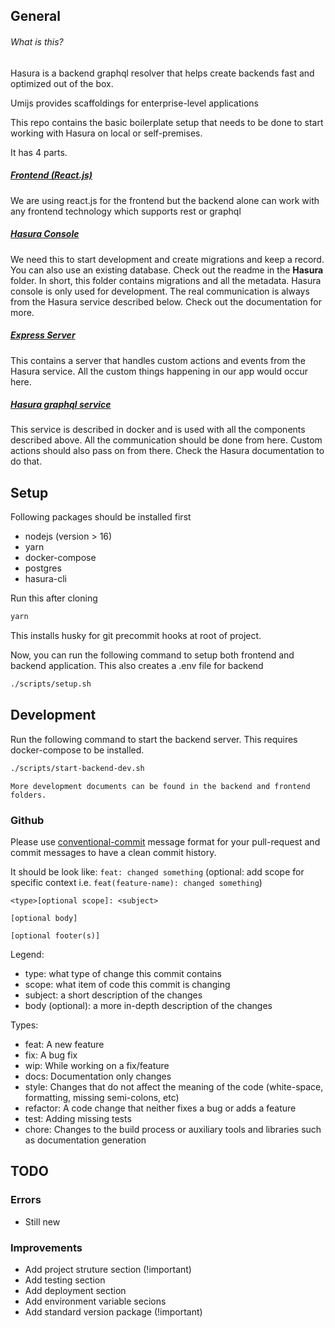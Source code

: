 ## General
###### What is this?
Hasura is a backend graphql resolver that helps create backends fast and optimized out of the box.

Umijs provides scaffoldings for enterprise-level applications

This repo contains the basic boilerplate setup that needs to be done to start working with Hasura on local or self-premises.

It has 4 parts.

##### [Frontend (React.js)](frontend/README.md)
We are using react.js for the frontend but the backend alone can work with any frontend technology which supports rest or graphql

##### [Hasura Console](backend/hasura/readme.md)
We need this to start development and create migrations and keep a record. You can also use an existing database. Check out the readme in the **Hasura** folder.
In short, this folder contains migrations and all the metadata. Hasura console is only used for development. The real communication is always from the Hasura service described below. Check out the documentation for more.

##### [Express Server](backend/server/readme.md)
This contains a server that handles custom actions and events from the Hasura service. All the custom things happening in our app would occur here.

##### [Hasura graphql service](backend/readme.md)
This service is described in docker and is used with all the components described above. All the communication should be done from here. Custom actions should also pass on from there. Check the Hasura documentation to do that.

## Setup

Following packages should be installed first
- nodejs (version > 16)
- yarn
- docker-compose
- postgres
- hasura-cli

Run this after cloning
```bash
yarn
```
This installs husky for git precommit hooks at root of project.

Now, you can run the following command to setup both frontend and backend application. This also creates a .env file for backend
```bash
./scripts/setup.sh
```

## Development

Run the following command to start the backend server. This requires docker-compose to be installed.
```bash
./scripts/start-backend-dev.sh
```
`More development documents can be found in the backend and frontend folders.`

### Github

Please use [conventional-commit](https://www.conventionalcommits.org) message format for your pull-request and commit messages to have a clean commit history.

It should be look like: `feat: changed something` (optional: add scope for specific context i.e. `feat(feature-name): changed something`)

```
<type>[optional scope]: <subject>

[optional body]

[optional footer(s)]
```

Legend:

- type: what type of change this commit contains
- scope: what item of code this commit is changing
- subject: a short description of the changes
- body (optional): a more in-depth description of the changes

Types:

- feat: A new feature
- fix: A bug fix
- wip: While working on a fix/feature
- docs: Documentation only changes
- style: Changes that do not affect the meaning of the code (white-space, formatting, missing semi-colons, etc)
- refactor: A code change that neither fixes a bug or adds a feature
- test: Adding missing tests
- chore: Changes to the build process or auxiliary tools and libraries such as documentation generation


## TODO

### Errors

- Still new

### Improvements

- Add project struture section (!important)
- Add testing section
- Add deployment section
- Add environment variable secions
- Add standard version package (!important)